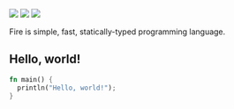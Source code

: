 <img src="https://api.travis-ci.com/maviek/fire-lang.svg?branch=master"/> <img src="https://img.shields.io/github/issues/maviek/fire-lang"/> <img src="https://img.shields.io/github/license/maviek/fire-lang"/>

Fire is simple, fast, statically-typed programming language.

## Hello, world!

```rust
fn main() {
  println("Hello, world!");
}
```
